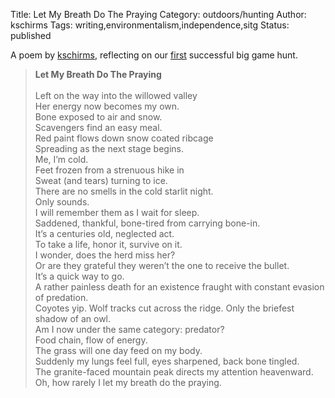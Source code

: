 Title: Let My Breath Do The Praying
Category: outdoors/hunting
Author: kschirms
Tags: writing,environmentalism,independence,sitg
Status: published

A poem by [kschirms](/author/kschirms.html), reflecting on our [first](/first-elk-hunt-retrospective.html) successful big game hunt.

> <strong>Let My Breath Do The Praying</strong><br><br>Left on the way into the willowed valley<br>Her energy now becomes my own.<br>Bone exposed to air and snow.<br>Scavengers find an easy meal.<br>Red paint flows down snow coated ribcage<br>Spreading as the next stage begins.<br>Me, I’m cold.<br>Feet frozen from a strenuous hike in<br>Sweat (and tears) turning to ice.<br>There are no smells in the cold starlit night.<br>Only sounds.<br>I will remember them as I wait for sleep.<br>Saddened, thankful, bone-tired from carrying bone-in.<br>It’s a centuries old, neglected act.<br>To take a life, honor it, survive on it.<br>I wonder, does the herd miss her?<br>Or are they grateful they weren’t the one to receive the bullet.<br>It’s a quick way to go.<br>A rather painless death for an existence fraught with constant evasion of predation.<br>Coyotes yip. Wolf tracks cut across the ridge. Only the briefest shadow of an owl.<br>Am I now under the same category: predator?<br>Food chain, flow of energy.<br>The grass will one day feed on my body.<br>Suddenly my lungs feel full, eyes sharpened, back bone tingled.<br>The granite-faced mountain peak directs my attention heavenward.<br>Oh, how rarely I let my breath do the praying.<br>
